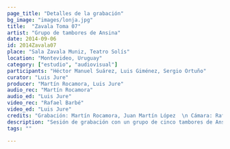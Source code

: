 ```yaml
---
page_title: "Detalles de la grabación"
bg_image: "images/lonja.jpg"
title:  "Zavala Toma 07"  
artist: "Grupo de tambores de Ansina"  
date: 2014-09-06  
id: 2014Zavala07
place: "Sala Zavala Muniz, Teatro Solís"  
location: "Montevideo, Uruguay"  
category: ["estudio", "audiovisual"]  
participants: "Héctor Manuel Suárez, Luis Giménez, Sergio Ortuño"  
curator: "Luis Jure"  
producer: "Martín Rocamora, Luis Jure"  
audio_rec: "Martín Rocamora"  
audio_ed: "Luis Jure"  
video_rec: "Rafael Barbé"  
video_ed: "Luis Jure"  
credits: "Grabación: Martín Rocamora, Juan Martín López  \n Cámara: Rafael Barbé  \n Edición de audio y video: Luis Jure"  
description: "Sesión de grabación con un grupo de cinco tambores de Ansina, toma 7"  
tags: ""  

---
```

